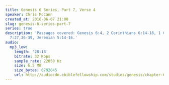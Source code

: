 ```yaml
---
title: Genesis 6 Series, Part 7, Verse 4
speaker: Chris McCann
created_at: 2016-06-07 21:00
slug: genesis-6-series-part-7
series: true
description: 'Passages covered: Genesis 6:4, 2 Corinthians 6:14-18, 1 Corinthians
  7:27,36-39, Jeremiah 5:14-16.'
audio:
  mp3_low:
    length: '28:18'
    bitrate: 32 Kbps
    sample_rate: 22050 Hz
    size: 6.5 MB
    size_bytes: 6792045
    url: http://audiocdn.ebiblefellowship.com/studies/genesis/chapter-6/2016.06.07_McCann_-_Genesis_6_Series_Part_7.mp3
---
```

